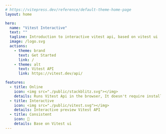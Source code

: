 ```yaml
---
# https://vitepress.dev/reference/default-theme-home-page
layout: home

hero:
  name: "Vitest Interactive"
  text: ""
  tagline: Introduction to interactive vitest api, based on vitest ui
  image: /logo.svg
  actions:
    - theme: brand
      text: Get Started
      link: /
    - theme: alt
      text: Vitest API
      link: https://vitest.dev/api/

features:
  - title: Online
    icon: <img src="./public/stackblitz.svg"></img>
    details: Runs Vitest Api in the browser, It doesn't require installing anything on your machine.
  - title: Interactive
    icon: <img src="./public/vitest.svg"></img>
    details: Interactive preview Vitest API
  - title: Consistent
    icon: 💪
    details: Base on Vitest ui
---
```


